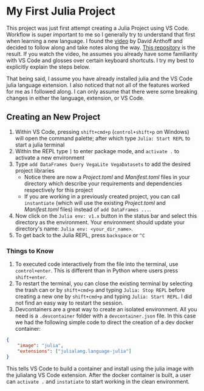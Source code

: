 # My First Julia Project

This project was just first attempt creating a Julia Project using VS Code. Workflow is super important to me so I generally try to understand that first when learning a new language. I found the [video](https://www.youtube.com/watch?v=IdhnP00Y1Ks&ab_channel=TheJuliaProgrammingLanguage) by David Anthoff and decided to follow along and take notes along the way. [This repository](https://github.com/patdmob/my_first_julia_project/) is the result. If you watch the video, he assumes you already have some familiarity with VS Code and glosses over certain keyboard shortcuts. I try my best to explicitly explain the steps below. 

That being said, I assume you have already installed julia and the VS Code julia language extension. I also noticed that not all of the features worked for me as I followed along. I can only assume that there were some breaking changes in either the language, extension, or VS Code.

## Creating an New Project

1. Within VS Code, pressing `shift+cmd+p` (`control+shift+p` on Windows) will open the command palette; after which type `Julia: Start REPL` to start a julia terminal
2. Within the REPL type `]` to enter package mode, and `activate .` to activate a new environment
3.  Type `add DataFrames Query VegaLite VegaDatasets` to add the desired project libraries
    - Notice there are now a *Project.toml* and *Manifest.toml* files in your directory which describe your requirements and dependencies respectively for this project
    - If you are working in a previously created project, you can call `instantiate` (which will use the existing *Project.toml* and *Manifest.toml* files) instead of `add DataFrames ...`. 
4. Now click on the `Julia env: v1.x` button in the status bar and select this directory as the environment. Your environment should update your directory's name: `Julia env: <your_dir_name>`.
5. To get back to the Julia REPL, press `backspace` or `^C`


### Things to Know

1. To executed code interactively from the file into the terminal, use `control+enter`. This is different than in Python where users press `shift+enter`.
2. To restart the terminal, you can close the existing terminal by selecting the trash can or by `shift+cmd+p` and typing `Julia: Stop REPL` before creating a new one by `shift+cmd+p` and typing `Julia: Start REPL`. I did not find an easy way to restart the session. 
3. Devcontainers are a great way to create an isolated environment. All you need is a `.devcontainer` folder with a `devcontainer.json` file. In this case we had the following simple code to direct the creation of a dev docker container:

```json
{
    "image": "julia", 
    "extensions": ["julialang.language-julia"]
}
```

This tells VS Code to build a container and install using the julia image with the julialang VS Code extension. After the docker container is built, a user can `activate .` and `instatiate` to start working in the clean environment. 
